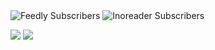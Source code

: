 <img src="https://img.shields.io/badge/dynamic/json?query=%24.data.totalSubs&url=https%3A%2F%2Fapi.spencerwoo.com%2Fsubstats%2F%3Fsource%3Dfeedly%26queryKey%3Dhttps%3A%2F%2Fblog.shuiba.co%2Ffeed&label=Feedly&labelColor=2bb24c&color=282c34&style=for-the-badge" alt="Feedly Subscribers">

<img src="https://img.shields.io/badge/dynamic/json?query=%24.data.totalSubs&url=https%3A%2F%2Fapi.spencerwoo.com%2Fsubstats%2F%3Fsource%3Dinoreader%26queryKey%3Dhttps%3A%2F%2Fblog.shuiba.co%2Ffeed&label=Inoreader&labelColor=007bc7&color=282c34&style=for-the-badge" alt="Inoreader Subscribers">

![](https://img.shields.io/badge/dynamic/json?query=%24.data.totalSubs&url=https%3A%2F%2Fapi.spencerwoo.com%2Fsubstats%2F%3Fsource%3Dnewsblur%26queryKey%3Dhttps%3A%2F%2Fblog.shuiba.co%2Ffeed&label=NewsBlur&labelColor=de922e&color=282c34&style=for-the-badge) ![](https://img.shields.io/badge/dynamic/json?query=%24.data.totalSubs&url=https%3A%2F%2Fapi.spencerwoo.com%2Fsubstats%2F%3Fsource%3DfeedsPub%26queryKey%3Dhttps%3A%2F%2Fblog.shuiba.co%2Ffeed&label=Feeds%20Pub&labelColor=48bb78&color=282c34&style=for-the-badge)


<!--
**shuibaco/shuibaco** is a ✨ _special_ ✨ repository because its `README.md` (this file) appears on your GitHub profile.

Here are some ideas to get you started:

- 🔭 I’m currently working on ...
- 🌱 I’m currently learning ...
- 👯 I’m looking to collaborate on ...
- 🤔 I’m looking for help with ...
- 💬 Ask me about ...
- 📫 How to reach me: ...
- 😄 Pronouns: ...
- ⚡ Fun fact: ...
-->
